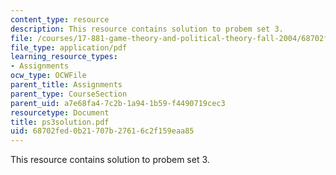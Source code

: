 ```yaml
---
content_type: resource
description: This resource contains solution to probem set 3.
file: /courses/17-881-game-theory-and-political-theory-fall-2004/68702fed0b21707b27616c2f159eaa85_ps3solution.pdf
file_type: application/pdf
learning_resource_types:
- Assignments
ocw_type: OCWFile
parent_title: Assignments
parent_type: CourseSection
parent_uid: a7e68fa4-7c2b-1a94-1b59-f4490719cec3
resourcetype: Document
title: ps3solution.pdf
uid: 68702fed-0b21-707b-2761-6c2f159eaa85
---
```

This resource contains solution to probem set 3.

